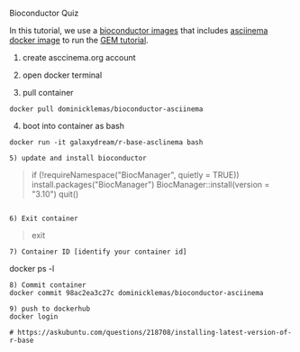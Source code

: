 Bioconductor Quiz

In this tutorial, we use a [bioconductor images](https://www.bioconductor.org/help/docker/) that includes [asciinema docker image](https://asciinema.org/) to run the [GEM tutorial](https://bioconductor.org/packages/release/bioc/vignettes/GEM/inst/doc/user_guide.html).

1) create asccinema.org account

2) open docker terminal

3) pull container
```
docker pull dominicklemas/bioconductor-asciinema
```

4) boot into container as bash
```
docker run -it galaxydream/r-base-asclinema bash

5) update and install bioconductor
```
> if (!requireNamespace("BiocManager", quietly = TRUE)) install.packages("BiocManager") 
> BiocManager::install(version = "3.10")
> quit()
```

6) Exit container
```
> exit
```
7) Container ID [identify your container id]
```
docker ps -l
```
8) Commit container
docker commit 98ac2ea3c27c dominicklemas/bioconductor-asciinema

9) push to dockerhub
docker login

# https://askubuntu.com/questions/218708/installing-latest-version-of-r-base